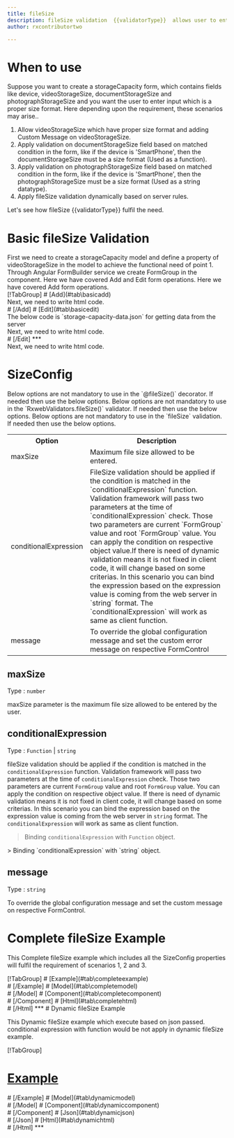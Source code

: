```yaml
---
title: fileSize
description: fileSize validation  {{validatorType}}  allows user to enter the input which is in the proper file size format.
author: rxcontributortwo

---
```

# When to use
Suppose you want to create a storageCapacity form, which contains fields like device, videoStorageSize, documentStorageSize and photographStorageSize and you want the user to enter input which is a proper size format. Here depending upon the requirement, these scenarios may arise..
<ol>
   <li>Allow videoStorageSize which have proper size format and adding Custom Message on videoStorageSize.</li>
   <li>Apply validation on documentStorageSize field based on matched condition in the form, like if the device is 'SmartPhone', then the documentStorageSize must be a size format (Used as a function).</li>
   <li>Apply validation on photographStorageSize field based on matched condition in the form, like if the device is 'SmartPhone', then the photographStorageSize must be a size format (Used as a string datatype).</li>
   <data-scope scope="['decorator','validator']">
   <li>Apply fileSize validation dynamically based on server rules.</li>
   </data-scope>
</ol>
Let's see how fileSize  {{validatorType}}  fulfil the need.
 
# Basic fileSize Validation
<data-scope scope="['decorator','template-driven']">
First we need to create a storageCapacity model and define a property of videoStorageSize in the model to achieve the functional need of point 1.
<div component="app-code" key="fileSize-add-model"></div> 
</data-scope>
Through Angular FormBuilder service we create FormGroup in the component.
<data-scope scope="['decorator']">
Here we have covered Add and Edit form operations. 
</data-scope>

<data-scope scope="['validator','template-driven']">
Here we have covered Add form operations. 
</data-scope>

<data-scope scope="['decorator']">
<div component="app-tabs" key="basic-operations"></div>
[!TabGroup]
# [Add](#tab\basicadd)
<div component="app-code" key="fileSize-add-component"></div> 
Next, we need to write html code.
<div component="app-code" key="fileSize-add-html"></div> 
<div component="app-example-runner" ref-component="app-fileSize-add"></div>
# [/Add]
# [Edit](#tab\basicedit)
<div component="app-code" key="fileSize-edit-component"></div>
The below code is `storage-capacity-data.json` for getting data from the server 
<div component="app-code" key="fileSize-edit-json"></div> 
Next, we need to write html code.
<div component="app-code" key="fileSize-edit-html"></div> 
<div component="app-example-runner" ref-component="app-fileSize-edit"></div>
# [/Edit]
***
</data-scope>

<data-scope scope="['validator','template-driven']">
<div component="app-code" key="fileSize-add-component"></div> 
Next, we need to write html code.
<div component="app-code" key="fileSize-add-html"></div> 
<div component="app-example-runner" ref-component="app-fileSize-add"></div>
</data-scope>

# SizeConfig
<data-scope scope="['decorator']">
Below options are not mandatory to use in the `@fileSize()` decorator. If needed then use the below options.
</data-scope>
<data-scope scope="['validator']">
Below options are not mandatory to use in the `RxwebValidators.fileSize()` validator. If needed then use the below options.
</data-scope>
<data-scope scope="['template-driven']">
Below options are not mandatory to use in the `fileSize` validation. If needed then use the below options.
</data-scope>

<table class="table table-bordered table-striped">
<tr><th>Option</th><th>Description</th></tr>
<tr><td><a (click)='scrollTo("#maxSize")' title="maxSize">maxSize</a></td><td> Maximum file size allowed to be entered.</td></tr>
<tr><td><a (click)='scrollTo("#conditionalExpression")' title="conditionalExpression">conditionalExpression</a></td><td>FileSize validation should be applied if the condition is matched in the `conditionalExpression` function. Validation framework will pass two parameters at the time of `conditionalExpression` check. Those two parameters are current `FormGroup` value and root `FormGroup` value. You can apply the condition on respective object value.If there is need of dynamic validation means it is not fixed in client code, it will change based on some criterias. In this scenario you can bind the expression based on the expression value is coming from the web server in `string` format. The `conditionalExpression` will work as same as client function.</td></tr>
<tr><td><a (click)='scrollTo("#message")' title="message">message</a></td><td>To override the global configuration message and set the custom error message on respective FormControl</td></tr>
</table>

## maxSize
Type :  `number` 

maxSize parameter is the maximum file size allowed to be entered by the user.

<div component="app-code" key="fileSize-maxSizeExample-model"></div> 
<div component="app-example-runner" ref-component="app-fileSize-maxSize" title="fileSize {{validatorType}} with maxSize" key="maxSize"></div>

## conditionalExpression 
Type :  `Function`  |  `string` 

fileSize validation should be applied if the condition is matched in the `conditionalExpression` function. Validation framework will pass two parameters at the time of `conditionalExpression` check. Those two parameters are current `FormGroup` value and root `FormGroup` value. You can apply the condition on respective object value.
If there is need of dynamic validation means it is not fixed in client code, it will change based on some criterias. In this scenario you can bind the expression based on the expression value is coming from the web server in `string` format. The `conditionalExpression` will work as same as client function.

> Binding `conditionalExpression` with `Function` object.
<div component="app-code" key="fileSize-conditionalExpressionExampleFunction-model"></div> 
> Binding `conditionalExpression` with `string` object.
<div component="app-code" key="fileSize-conditionalExpressionExampleString-model"></div> 

<div component="app-example-runner" ref-component="app-fileSize-conditionalExpression" title="fileSize {{validatorType}} with conditionalExpression" key="conditionalExpression"></div>

## message 
Type :  `string` 

To override the global configuration message and set the custom message on respective FormControl.

<div component="app-code" key="fileSize-messageExample-model"></div> 
<div component="app-example-runner" ref-component="app-fileSize-message" title="fileSize {{validatorType}} with message" key="message"></div>

# Complete fileSize Example

This Complete fileSize example which includes all the SizeConfig properties will fulfil the requirement of scenarios 1, 2 and 3.

<div component="app-tabs" key="complete"></div>
[!TabGroup]
# [Example](#tab\completeexample)
<div component="app-example-runner" ref-component="app-fileSize-complete"></div>
# [/Example]
<data-scope scope="['decorator','template-driven']">
# [Model](#tab\completemodel)
<div component="app-code" key="fileSize-complete-model"></div>
# [/Model]
</data-scope>
# [Component](#tab\completecomponent)
<div component="app-code" key="fileSize-complete-component"></div>
# [/Component]
# [Html](#tab\completehtml)
<div component="app-code" key="fileSize-complete-html"></div> 
# [/Html]
***

<data-scope scope="['decorator','validator']">
# Dynamic fileSize Example

This Dynamic fileSize example which execute based on json passed. conditional expression with function would be not apply in dynamic fileSize example. 

<div component="app-tabs" key="dynamic"></div>

[!TabGroup]
# [Example](#tab\dynamicexample)
<div component="app-example-runner" ref-component="app-fileSize-dynamic"></div>
# [/Example]
<data-scope scope="['decorator']">
# [Model](#tab\dynamicmodel)
<div component="app-code" key="fileSize-dynamic-model"></div>
# [/Model]
</data-scope>
# [Component](#tab\dynamiccomponent)
<div component="app-code" key="fileSize-dynamic-component"></div>
# [/Component]
# [Json](#tab\dynamicjson)
<div component="app-code" key="fileSize-dynamic-json"></div>
# [/Json]
# [Html](#tab\dynamichtml)
<div component="app-code" key="fileSize-dynamic-html"></div> 
# [/Html]
***
</data-scope>
